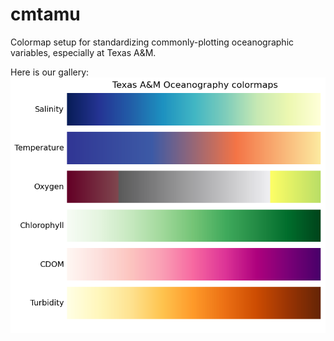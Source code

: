 # cmtamu
Colormap setup for standardizing commonly-plotting oceanographic variables, especially at Texas A&M.

Here is our gallery: [<img src="figures/gallery.png" class="picFloat">](figures/gallery.png)
